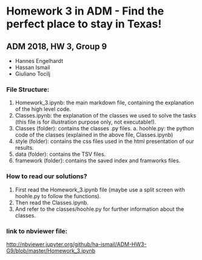 # Homework 3 in ADM - Find the perfect place to stay in Texas!

## ADM 2018, HW 3, Group 9


* Hannes Engelhardt
* Hassan Ismail
* Giuliano Tocilj

### File Structure:
1. Homework_3.ipynb: the main markdown file, containing the explanation of the high level code.
2. Classes.ipynb: the explanation of the classes we used to solve the tasks (this file is for illustration purpose only, not executable!).
3. Classes (folder): contains the classes .py files.
  a. hoohle.py: the python code of the classes (explained in the above file, Classes.ipynb)
4. style (folder): contains the css files used in the html presentation of our results.
5. data (folder): contains the TSV files.
6. framework (folder): contains the saved index and framworks files.

### How to read our solutions?
1. First read the Homework_3.ipynb file (maybe use a split screen with hoohle.py to follow the functions).
2. Then read the Classes.ipynb.
3. And refer to the classes/hoohle.py for further information about the classes.


### link to nbviewer file:

http://nbviewer.jupyter.org/github/ha-ismail/ADM-HW3-G9/blob/master/Homework_3.ipynb
